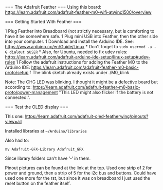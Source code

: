 === The Adafruit Feather ===
Using this board:
https://learn.adafruit.com/adafruit-feather-m0-wifi-atwinc1500/overview

=== Getting Started With Feather ===

1 Plug Feather into Breadboard (not strictly necessary, but is comforting to
  have it be somewhere safe.
1 Plug mini USB into Feather, then the other side into your computer.
1 Download and install the Arduino IDE.  See:
  https://www.arduino.cc/en/Guide/Linux
    * Don't forget to `sudo usermod -a -G dialout $USER`
    * Also, for Ubuntu, needed to fix udev rules:
      https://learn.adafruit.com/adafruit-arduino-ide-setup/linux-setup#udev-rules
1 Follow the adafruit instructions for adding the Feather MO to the Arduino IDE:
  https://learn.adafruit.com/adafruit-feather-m0-basic-proto/setup
1 The blink sketch already exists under ./M0_blink

Note: The CHG LED was blinking.  I thought it might be a defective board but
according to: https://learn.adafruit.com/adafruit-feather-m0-basic-proto/power-management
"This LED might also flicker if the battery is not connected.".

=== Test the OLED display ===

This one:
https://learn.adafruit.com/adafruit-oled-featherwing/pinouts?view=all

Installed libraries at `~/Arduino/libraries`

Also had to:

```
mv Adafruit-GFX-Library Adafruit_GFX
```

Since library folders can't have '-' in them.

Pinout pictures can be found at the link at the top.  Used one strip of 2 for
power and ground, then a strip of 5 for the i2c bus and buttons.  Could have
used one more for the rst, but since it was on breadboard I just used the reset
button on the feather itself.
